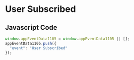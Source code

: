 # User Subscribed

## Javascript Code
```js
window.appEventData1105 = window.appEventData1105 || [];
appEventData1105.push({
  "event": "User Subscribed"
});
```




